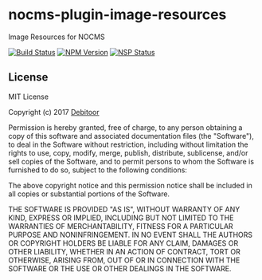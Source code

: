 # nocms-plugin-image-resources
Image Resources for NOCMS

[![Build Status](https://travis-ci.org/debitoor/nocms-plugin-image-resources.svg?branch=master)](https://travis-ci.org/debitoor/nocms-plugin-image-resources)
[![NPM Version](https://img.shields.io/npm/v/nocms-plugin-image-resources.svg)](https://www.npmjs.com/package/nocms-plugin-image-resources)
[![NSP Status](https://nodesecurity.io/orgs/debitoor/projects/502715d8-8caf-42f9-abd1-d3965dfa7ca3/badge)](https://nodesecurity.io/orgs/debitoor/projects/502715d8-8caf-42f9-abd1-d3965dfa7ca3)

## License
MIT License

Copyright (c) 2017 [Debitoor](https://debitoor.com/)

Permission is hereby granted, free of charge, to any person obtaining a copy
of this software and associated documentation files (the "Software"), to deal
in the Software without restriction, including without limitation the rights
to use, copy, modify, merge, publish, distribute, sublicense, and/or sell
copies of the Software, and to permit persons to whom the Software is
furnished to do so, subject to the following conditions:

The above copyright notice and this permission notice shall be included in all
copies or substantial portions of the Software.

THE SOFTWARE IS PROVIDED "AS IS", WITHOUT WARRANTY OF ANY KIND, EXPRESS OR
IMPLIED, INCLUDING BUT NOT LIMITED TO THE WARRANTIES OF MERCHANTABILITY,
FITNESS FOR A PARTICULAR PURPOSE AND NONINFRINGEMENT. IN NO EVENT SHALL THE
AUTHORS OR COPYRIGHT HOLDERS BE LIABLE FOR ANY CLAIM, DAMAGES OR OTHER
LIABILITY, WHETHER IN AN ACTION OF CONTRACT, TORT OR OTHERWISE, ARISING FROM,
OUT OF OR IN CONNECTION WITH THE SOFTWARE OR THE USE OR OTHER DEALINGS IN THE
SOFTWARE.
